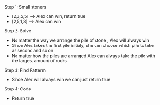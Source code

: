 Step 1: Small stoners
  + [2,3,5,5] --> Alex can win, return true
  + [2,5,1,3] --> Alex can win

Step 2: Solve
  + No matter the way we arrange the pile of stone , Alex will always win
  + Since Alex takes the first pile initialy, she can choose which pile to take as second and so on
  + No matter how the piles are arranged Alex can always take the pile with the largest amount of rocks

Step 3: Find Patterm
  + Since Alex will always win we can just return true
 
Step 4: Code
  + Return true

